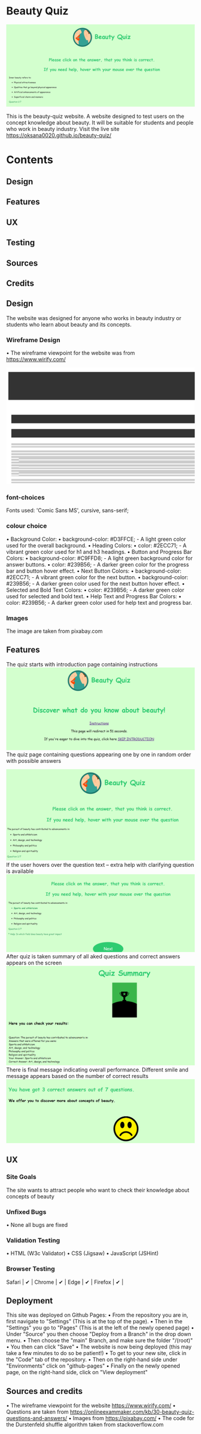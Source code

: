 # Beauty Quiz

![BeautyQuiz]( assets/readmeimages/image1.png)

This is the beauty-quiz website. A website designed to test users on the concept knowledge about beauty. It will be suitable for students and people who work in beauty industry.
Visit the live site <https://oksana0020.github.io/beauty-quiz/>

# Contents

## Design

## Features

## UX

## Testing

## Sources

## Credits

## Design

The website was designed for anyone who works in beauty industry or students who learn about beauty and its concepts.

### Wireframe Design

•	The wireframe viewpoint for the website was from <https://www.wirify.com/>

![Wireframe Design]( assets/readmeimages/image2.png)

### font-choices

Fonts used: 'Comic Sans MS', cursive, sans-serif;

### colour choice

•	Background Color:
•	background-color: #D3FFCE; - A light green color used for the overall background.
•	Heading Colors:
•	color: #2ECC71; - A vibrant green color used for h1 and h3 headings.
•	Button and Progress Bar Colors:
•	background-color: #C9FFD8; - A light green background color for answer buttons.
•	color: #239B56; - A darker green color for the progress bar and button hover effect.
•	Next Button Colors:
•	background-color: #2ECC71; - A vibrant green color for the next button.
•	background-color: #239B56; - A darker green color used for the next button hover effect.
•	Selected and Bold Text Colors:
•	color: #239B56; - A darker green color used for selected and bold text.
•	Help Text and Progress Bar Colors:
•	color: #239B56; - A darker green color used for help text and progress bar.

### Images

The image are taken from pixabay.com

## Features

The quiz starts with introduction page containing instructions
![Introduction]( assets/readmeimages/image3.png)
The quiz page containing questions appearing one by one in random order with possible answers

![Quiz page]( assets/readmeimages/image4.png)
If the user hovers over the question text – extra help with clarifying question is available
![Quiz page]( assets/readmeimages/image5.png)
After quiz is taken summary of all aked questions and correct answers appears on the screen
![Quiz page]( assets/readmeimages/image6.png)
There is final message indicating overall performance. Different smile and message appears based on the number of correct results
![Quiz page]( assets/readmeimages/image7.png)

## UX

### Site Goals

The site wants to attract people who want to check their knowledge about concepts of beauty
### Unfixed Bugs

•	None all bugs are fixed
### Validation Testing

•	HTML (W3c Validator)
•	CSS (Jigsaw)
•	JavaScript (JSHint)

### Browser Testing

Safari | ✔ |
Chrome | ✔ |
Edge | ✔ |
Firefox | ✔ |

## Deployment
This site was deployed on Github Pages:
•	From the repository you are in, first navigate to "Settings" (This is at the top of the page).
•	Then in the "Settings" you go to "Pages" (This is at the left of the newly opened page)
•	Under "Source" you then choose "Deploy from a Branch" in the drop down menu.
•	Then choose the "main" Branch, and make sure the folder "/(root)"
•	You then can click "Save"
•	The website is now being deployed (this may take a few minutes to do so be patient!)
•	To get to your new site, click in the "Code" tab of the repository.
•	Then on the right-hand side under "Environments" click on "github-pages"
•	Finally on the newly opened page, on the right-hand side, click on "View deployment"

## Sources and credits

•	The wireframe viewpoint for the website <https://www.wirify.com/>
•	Questions are taken from <https://onlineexammaker.com/kb/30-beauty-quiz-questions-and-answers/>
•	Images from <https://pixabay.com/>
•	The code for the Durstenfeld shuffle algorithm taken from stackoverflow.com
